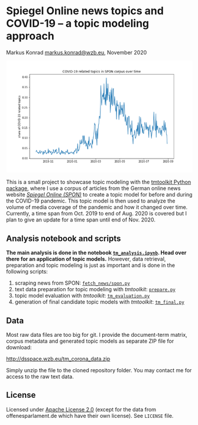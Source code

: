 # Spiegel Online news topics and COVID-19 – a topic modeling approach

Markus Konrad <markus.konrad@wzb.eu>, November 2020

![COVID-19 related topics in SPON corpus over time](plots/covidtopics_time.png)

This is a small project to showcase topic modeling with the [tmtoolkit Python package](https://tmtoolkit.readthedocs.io/), where I use a corpus of articles from the German online news website *[Spiegel Online (SPON)](https://www.spiegel.de/)*  to create a topic model for before and during the COVID-19 pandemic. This topic model is then used to analyze the volume of media coverage of the pandemic and how it changed over time. Currently, a time span from Oct. 2019 to end of Aug. 2020 is covered but I plan to give an update for a time span until end of Nov. 2020.

## Analysis notebook and scripts

**The main analysis is done in the notebook [`tm_analysis.ipynb`](tm_analysis.ipynb). Head over there for an application of topic models.** However, data retrieval, preparation and topic modeling is just as important and is done in the following scripts: 

1. scraping news from SPON: [`fetch_news/spon.py`](fetch_news/spon.py)
2. text data preparation for topic modeling with *tmtoolkit*: [`prepare.py`](prepare.py)
3. topic model evaluation with *tmtoolkit*: [`tm_evaluation.py`](tm_evaluation.py)
4. generation of final candidate topic models with *tmtoolkit*: [`tm_final.py`](tm_final.py)

## Data

Most raw data files are too big for git. I provide the document-term matrix, corpus metadata and generated topic models as separate ZIP file for download:

http://dsspace.wzb.eu/tm_corona_data.zip

Simply unzip the file to the cloned repository folder. You may contact me for access to the raw text data.

## License

Licensed under [Apache License 2.0](https://www.apache.org/licenses/LICENSE-2.0) (except for the data from offenesparlament.de which have their own license). See `LICENSE` file. 